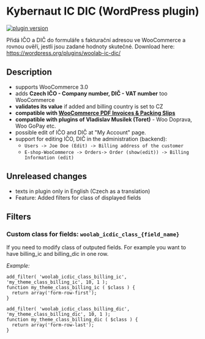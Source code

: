 # Kybernaut IC DIC (WordPress plugin)

[![plugin version](https://img.shields.io/wordpress/plugin/v/woolab-ic-dic.svg)](https://wordpress.org/plugins/woolab-ic-dic)

Přidá IČO a DIČ do formuláře s fakturační adresou ve WooCommerce a rovnou ověří, jestli jsou zadané hodnoty skutečné.
Download here: https://wordpress.org/plugins/woolab-ic-dic/

## Description
* supports WooCommerce 3.0
* adds **Czech IČO - Company number, DIČ - VAT number** too WooCommerce
* **validates its value** if added and billing country is set to CZ
* **compatible with [WooCommerce PDF Invoices & Packing Slips](https://cs.wordpress.org/plugins/woocommerce-pdf-invoices-packing-slips/)**
* **compatible with plugins of Vladislav Musilek (Toret)** - Woo Doprava, Woo GoPay etc.
* possible edit of IČO and DIČ at "My Account" page.
* support for editing IČO, DIČ in the administration (backend): 
  * `Users -> Joe Doe (Edit) -> Billing address of the customer` 
  * `E-shop-WooCommerce -> Orders-> Order (show(edit)) -> Billing Information (edit)`


## Unreleased changes
* texts in plugin only in English (Czech as a translation)
* Feature: Added filters for class of displayed fields


## Filters

### Custom class for fields: `woolab_icdic_class_{field_name}`
If you need to modify class of outputed fields. For example you want to have billing_ic and billing_dic in one row.


*Example:*

    add_filter( 'woolab_icdic_class_billing_ic', 'my_theme_class_billing_ic', 10, 1 );
    function my_theme_class_billing_ic ( $class ) {
      return array('form-row-first');
    }

    add_filter( 'woolab_icdic_class_billing_dic', 'my_theme_class_billing_dic', 10, 1 );
    function my_theme_class_billing_dic ( $class ) {
      return array('form-row-last');
    }